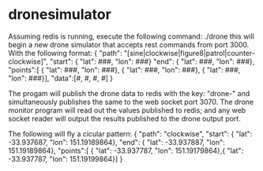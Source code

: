 # dronesimulator


Assuming redis is running, execute the following command:
./drone 
this will begin a new drone simulator that accepts rest commands from port 3000. With the following format:
{
	"path": "[sine|clockwise|figure8|patrol|counter-clockwise]",
	"start": { "lat": ###, "lon": ###}
	"end": { "lat": ###, "lon": ###},
	"points":[ { "lat": ###, "lon": ###}, { "lat": ###, "lon": ###}, { "lat": ###, "lon": ###}],
	"data":[#, #, #, #]
}

The progam will publish the drone data to redis with the key: "drone-<id>" and simultaneously publishes the same to
the web socket port 3070.  The drone monitor program will read out the values published to redis; and any web socket reader 
will output the results published to the drone output port.  

The following will fly a cicular pattern:
{
	"path": "clockwise",
	"start": { "lat": -33.937687, "lon": 151.19189864},
	"end": { "lat": -33.937887, "lon": 151.19189864},
    "points":[ { "lat": -33.937787, "lon": 151.19179864},{ "lat": -33.937787, "lon": 151.19199864}]
}
